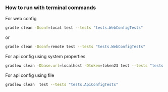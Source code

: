 ### How to run with terminal commands
For web config
```bash
gradle clean -Dconf=local test --tests "tests.WebConfigTests"
```
or
```bash
gradle clean -Dconf=remote test --tests "tests.WebConfigTests"
```

For api config using system properties
```bash
gradlew clean -Dbase.url=localhost -Dtoken=token23 test --tests "tests.ApiConfigTests"
```

For api config using file
```bash
gradlew clean  test --tests "tests.ApiConfigTests"
```
